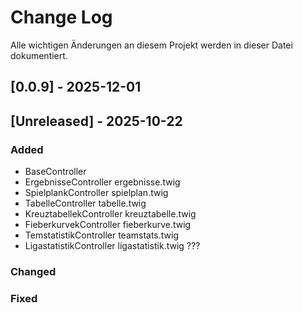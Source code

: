 # Change Log
Alle wichtigen Änderungen an diesem Projekt werden in dieser Datei dokumentiert.

## [0.0.9] - 2025-12-01

## [Unreleased] - 2025-10-22

### Added
- BaseController
- ErgebnisseController     ergebnisse.twig
- SpielplankController     spielplan.twig
- TabelleController        tabelle.twig
- KreuztabellekController  kreuztabelle.twig
- FieberkurvekController   fieberkurve.twig
- TemstatistikController   teamstats.twig
- LigastatistikController  ligastatistik.twig ???
### Changed
 
### Fixed
